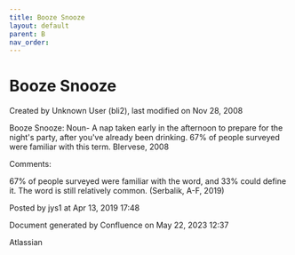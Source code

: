 ```yaml
---
title: Booze Snooze
layout: default
parent: B
nav_order:
---
```


# Booze Snooze

Created by  Unknown User (bli2), last modified on Nov 28, 2008

Booze Snooze: Noun- A nap taken early in the afternoon to prepare for the night's party, after you've already been drinking. 67% of people surveyed were familiar with this term. BIervese, 2008 

Comments:

67% of people surveyed were familiar with the word, and 33% could define it. The word is still relatively common. (Serbalik, A-F, 2019)

Posted by jys1 at Apr 13, 2019 17:48

Document generated by Confluence on May 22, 2023 12:37

Atlassian
